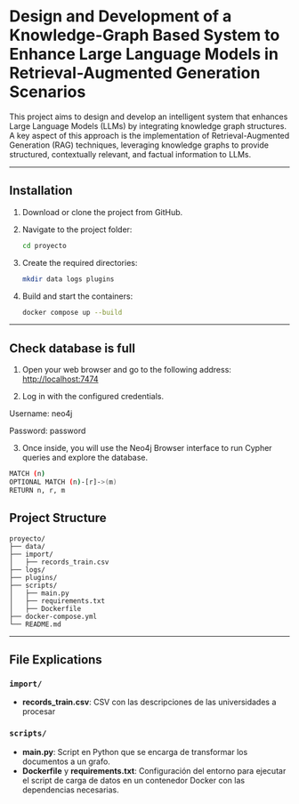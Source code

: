 # Design and Development of a Knowledge-Graph Based System to Enhance Large Language Models in Retrieval-Augmented Generation Scenarios

This project aims to design and develop an intelligent system that enhances Large Language Models (LLMs) by integrating knowledge graph structures. A key aspect of this approach is the implementation of Retrieval-Augmented Generation (RAG) techniques, leveraging knowledge graphs to provide structured, contextually relevant, and factual information to LLMs.

---

## Installation

1. Download or clone the project from GitHub.
2. Navigate to the project folder:

   ```bash
   cd proyecto
   ```
3. Create the required directories:

   ```bash
   mkdir data logs plugins
   ```
4. Build and start the containers:

   ```bash
   docker compose up --build
   ```
---

## Check database is full

1. Open your web browser and go to the following address: [http://localhost:7474](http://localhost:7474)

2. Log in with the configured credentials. 

Username: neo4j

Password: password

3. Once inside, you will use the Neo4j Browser interface to run Cypher queries and explore the database.
  ```bash
  MATCH (n)
  OPTIONAL MATCH (n)-[r]->(m)
  RETURN n, r, m
  ```

## Project Structure

```
proyecto/
├── data/                              
├── import/            
│   ├── records_train.csv          
├── logs/                 
├── plugins/              
├── scripts/              
│   ├── main.py   
│   ├── requirements.txt   
│   ├── Dockerfile              
├── docker-compose.yml    
└── README.md             
```

---

## File Explications

### `import/`

* **records_train.csv**: CSV con las descripciones de las universidades a procesar

### `scripts/`

* **main.py**: Script en Python que se encarga de transformar los documentos a un grafo. 
* **Dockerfile** y **requirements.txt**: Configuración del entorno para ejecutar el script de carga de datos en un contenedor Docker con las dependencias necesarias.
